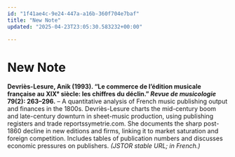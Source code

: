 ```yaml
---
id: "1f41ae4c-9e24-447a-a16b-360f704e7baf"
title: "New Note"
updated: "2025-04-23T23:05:30.583232+00:00"

---
```

# New Note

<p><strong>Devriès-Lesure, Anik (1993). “Le commerce de l’édition musicale française au XIXᵉ siècle: les chiffres du déclin.” <em>Revue de musicologie</em> 79(2): 263–296.</strong> – A quantitative analysis of French music publishing output and finances in the 1800s. Devriès-Lesure charts the mid-century boom and late-century downturn in sheet-music production, using publishing registers and trade reports​symetrie.com. She documents the sharp post-1860 decline in new editions and firms, linking it to market saturation and foreign competition. Includes tables of publication numbers and discusses economic pressures on publishers. <em>(JSTOR stable URL; in French.)</em></p>